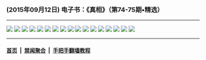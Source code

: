### (2015年09月12日) 电子书：《真相》（第74-75期•精选）

---

<img src="http://qikan.minghui.org/mhqkpage/qikanimage/2015/09/11/zx74-read-online1.png"/> 

<img src="http://qikan.minghui.org/mhqkpage/qikanimage/2015/09/11/zx74-read-online2.png"/> 

<img src="http://qikan.minghui.org/mhqkpage/qikanimage/2015/09/11/zx74-read-online3.png"/> 

<img src="http://qikan.minghui.org/mhqkpage/qikanimage/2015/09/11/zx74-read-online4.png"/> 

<img src="http://qikan.minghui.org/mhqkpage/qikanimage/2015/09/11/zx74-read-online5.png"/> 

<img src="http://qikan.minghui.org/mhqkpage/qikanimage/2015/09/11/zx74-read-online6.png"/> 

<img src="http://qikan.minghui.org/mhqkpage/qikanimage/2015/09/11/zx74-read-online7.png"/> 

<img src="http://qikan.minghui.org/mhqkpage/qikanimage/2015/09/11/zx74-read-online8.png"/> 

<img src="http://qikan.minghui.org/mhqkpage/qikanimage/2015/09/11/zx74-read-online9.png"/> 

<img src="http://qikan.minghui.org/mhqkpage/qikanimage/2015/09/11/zx74-read-online10.png"/> 

<img src="http://qikan.minghui.org/mhqkpage/qikanimage/2015/09/11/zx74-read-online11.png"/> 

<img src="http://qikan.minghui.org/mhqkpage/qikanimage/2015/09/11/zx74-read-online12.png"/> 

<img src="http://qikan.minghui.org/mhqkpage/qikanimage/2015/09/11/zx74-read-online13.png"/> 

<img src="http://qikan.minghui.org/mhqkpage/qikanimage/2015/09/11/zx74-read-online14.png"/> 

<img src="http://qikan.minghui.org/mhqkpage/qikanimage/2015/09/11/zx74-read-online15.png"/> 

<img src="http://qikan.minghui.org/mhqkpage/qikanimage/2015/09/11/zx74-read-online16.png"/> 

<img src="http://qikan.minghui.org/mhqkpage/qikanimage/2015/09/11/zx74-read-online17.png"/> 



---

#### [首页](../../../..) &nbsp;|&nbsp; [禁闻聚合](https://github.com/gfw-breaker/banned-news) &nbsp;|&nbsp; [手把手翻墙教程](https://github.com/gfw-breaker/guides) 